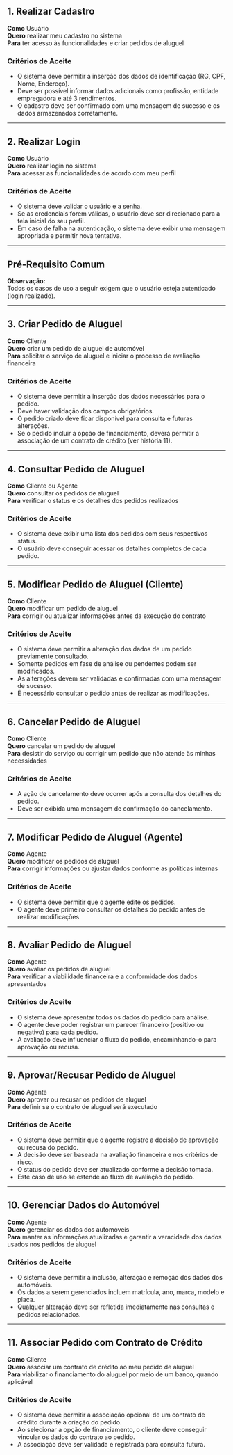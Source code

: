 ## 1. Realizar Cadastro

**Como** Usuário  
**Quero** realizar meu cadastro no sistema  
**Para** ter acesso às funcionalidades e criar pedidos de aluguel

### Critérios de Aceite
- O sistema deve permitir a inserção dos dados de identificação (RG, CPF, Nome, Endereço).
- Deve ser possível informar dados adicionais como profissão, entidade empregadora e até 3 rendimentos.
- O cadastro deve ser confirmado com uma mensagem de sucesso e os dados armazenados corretamente.

---

## 2. Realizar Login

**Como** Usuário  
**Quero** realizar login no sistema  
**Para** acessar as funcionalidades de acordo com meu perfil

### Critérios de Aceite
- O sistema deve validar o usuário e a senha.
- Se as credenciais forem válidas, o usuário deve ser direcionado para a tela inicial do seu perfil.
- Em caso de falha na autenticação, o sistema deve exibir uma mensagem apropriada e permitir nova tentativa.

---

## Pré-Requisito Comum

**Observação:**  
Todos os casos de uso a seguir exigem que o usuário esteja autenticado (login realizado).

---

## 3. Criar Pedido de Aluguel

**Como** Cliente  
**Quero** criar um pedido de aluguel de automóvel  
**Para** solicitar o serviço de aluguel e iniciar o processo de avaliação financeira

### Critérios de Aceite
- O sistema deve permitir a inserção dos dados necessários para o pedido.
- Deve haver validação dos campos obrigatórios.
- O pedido criado deve ficar disponível para consulta e futuras alterações.
- Se o pedido incluir a opção de financiamento, deverá permitir a associação de um contrato de crédito (ver história 11).

---

## 4. Consultar Pedido de Aluguel

**Como** Cliente ou Agente  
**Quero** consultar os pedidos de aluguel  
**Para** verificar o status e os detalhes dos pedidos realizados

### Critérios de Aceite
- O sistema deve exibir uma lista dos pedidos com seus respectivos status.
- O usuário deve conseguir acessar os detalhes completos de cada pedido.

---

## 5. Modificar Pedido de Aluguel (Cliente)

**Como** Cliente  
**Quero** modificar um pedido de aluguel  
**Para** corrigir ou atualizar informações antes da execução do contrato

### Critérios de Aceite
- O sistema deve permitir a alteração dos dados de um pedido previamente consultado.
- Somente pedidos em fase de análise ou pendentes podem ser modificados.
- As alterações devem ser validadas e confirmadas com uma mensagem de sucesso.
- É necessário consultar o pedido antes de realizar as modificações.

---

## 6. Cancelar Pedido de Aluguel

**Como** Cliente  
**Quero** cancelar um pedido de aluguel  
**Para** desistir do serviço ou corrigir um pedido que não atende às minhas necessidades

### Critérios de Aceite
- A ação de cancelamento deve ocorrer após a consulta dos detalhes do pedido.
- Deve ser exibida uma mensagem de confirmação do cancelamento.

---

## 7. Modificar Pedido de Aluguel (Agente)

**Como** Agente  
**Quero** modificar os pedidos de aluguel  
**Para** corrigir informações ou ajustar dados conforme as políticas internas

### Critérios de Aceite
- O sistema deve permitir que o agente edite os pedidos.
- O agente deve primeiro consultar os detalhes do pedido antes de realizar modificações.
---

## 8. Avaliar Pedido de Aluguel

**Como** Agente  
**Quero** avaliar os pedidos de aluguel  
**Para** verificar a viabilidade financeira e a conformidade dos dados apresentados

### Critérios de Aceite
- O sistema deve apresentar todos os dados do pedido para análise.
- O agente deve poder registrar um parecer financeiro (positivo ou negativo) para cada pedido.
- A avaliação deve influenciar o fluxo do pedido, encaminhando-o para aprovação ou recusa.

---

## 9. Aprovar/Recusar Pedido de Aluguel

**Como** Agente  
**Quero** aprovar ou recusar os pedidos de aluguel  
**Para** definir se o contrato de aluguel será executado

### Critérios de Aceite
- O sistema deve permitir que o agente registre a decisão de aprovação ou recusa do pedido.
- A decisão deve ser baseada na avaliação financeira e nos critérios de risco.
- O status do pedido deve ser atualizado conforme a decisão tomada.
- Este caso de uso se estende ao fluxo de avaliação do pedido.

---

## 10. Gerenciar Dados do Automóvel

**Como** Agente  
**Quero** gerenciar os dados dos automóveis  
**Para** manter as informações atualizadas e garantir a veracidade dos dados usados nos pedidos de aluguel

### Critérios de Aceite
- O sistema deve permitir a inclusão, alteração e remoção dos dados dos automóveis.
- Os dados a serem gerenciados incluem matrícula, ano, marca, modelo e placa.
- Qualquer alteração deve ser refletida imediatamente nas consultas e pedidos relacionados.

---

## 11. Associar Pedido com Contrato de Crédito

**Como** Cliente  
**Quero** associar um contrato de crédito ao meu pedido de aluguel  
**Para** viabilizar o financiamento do aluguel por meio de um banco, quando aplicável

### Critérios de Aceite
- O sistema deve permitir a associação opcional de um contrato de crédito durante a criação do pedido.
- Ao selecionar a opção de financiamento, o cliente deve conseguir vincular os dados do contrato ao pedido.
- A associação deve ser validada e registrada para consulta futura.
